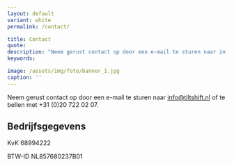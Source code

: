 ```yaml
---
layout: default
variant: white
permalink: /contact/

title: Contact
quote: 
description: "Neem gerust contact op door een e-mail te sturen naar info@tiltshift.nl of te bellen met +31 (0)20 722 02 07."
keywords: 

image: /assets/img/foto/banner_1.jpg
caption: ''
---
```


Neem gerust contact op door een e-mail te sturen naar [info@tiltshift.nl](mailto:info@tiltshift.nl) of te bellen met +31 (0)20 722 02 07.

## Bedrijfsgegevens

KvK 68994222

BTW-ID NL857680237B01
